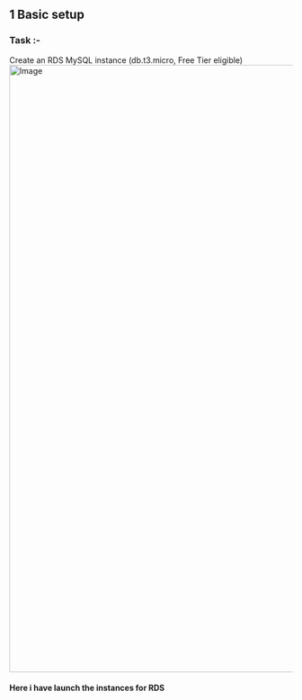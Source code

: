 ## 1 Basic setup
### Task :-
Create an RDS MySQL instance (db.t3.micro, Free Tier eligible)
<img width="1920" height="1080" alt="Image" src="https://github.com/user-attachments/assets/a5c0d37f-d8fe-4994-a5b0-9015e8db871d" />
#### Here i have launch the instances for RDS
